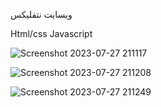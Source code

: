 ویسایت نتفلیکس

Html/css Javascript


![Screenshot 2023-07-27 211117](https://github.com/mrmolla/Netflix/assets/115748318/8f33825c-f2bb-4f6f-a8a6-c7ca392868e4)

![Screenshot 2023-07-27 211208](https://github.com/mrmolla/Netflix/assets/115748318/13e12c7c-8c01-4a2d-adc3-c0a6d78f7fb3)

![Screenshot 2023-07-27 211249](https://github.com/mrmolla/Netflix/assets/115748318/a8ce74c5-275d-42c0-9ce9-d8d0108ccf7b)

